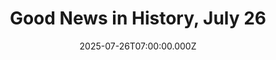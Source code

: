 ---
title: "Good News in History, July 26"
date: 2025-07-26T07:00:00.000Z
category: Human Kindness
externalLink: "https://www.goodnewsnetwork.org/events060726/"
image: ""
excerpt: "133 years ago today, Dadabhai Naoroji was elected as the first Indian Member of Parliament in Britain. A merchant, scholar, writer, and political leader who served as a founding member of the Indian National Congress, Naoroji is particularly known for formulating the “drain theory,” which argued that economic exploitation under British rule led to the […] The post Good News…"
---